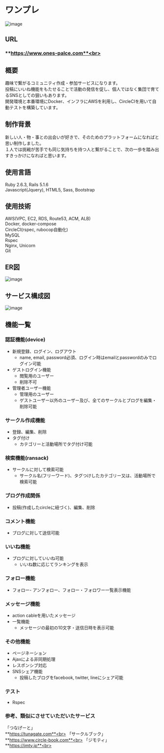 
# ワンプレ
![image](https://user-images.githubusercontent.com/63145482/89443568-6b5e7580-d78b-11ea-8965-2cd17e47e9eb.png)<br>

## URL
### **https://www.ones-palce.com**<br>

## 概要
趣味で繋がるコミュニティ作成・参加サービスになります。<br>
投稿にいいね機能をもたせることで活動の発信を促し、個人ではなく集団で育てるSNSとしての狙いもあります。<br>
開発環境と本番環境にDocker、インフラにAWSを利用し、CircleCIを用いて自動テストを構築しています。<br>

## 制作背景
新しい人・物・事との出会いが好きで、そのためのプラットフォームになればと思い制作しました。<br>
１人では挑戦が苦手でも同じ気持ちを持つ人と繋がることで、次の一歩を踏み出すきっかけになればと思います。<br>

## 使用言語
Ruby 2.6.3, Rails 5.1.6<br>
Javascript(Jquery), HTML5, Sass, Bootstrap<br>

## 使用技術
AWS(VPC, EC2, RDS, Route53, ACM, ALB)<br>
Docker, docker-compose<br>
CircleCI(rspec, rubocop自動化)<br>
MySQL<br>
Rspec<br>
Nginx, Unicorn<br>
Git<br>

## ER図
![image](https://user-images.githubusercontent.com/63145482/89771312-1039d380-db3b-11ea-96ac-03ce0633a97f.png)

## サービス構成図
![image](https://user-images.githubusercontent.com/63145482/91665950-3946f600-eb34-11ea-815b-b4c6e0a087d3.png)<br>


## 機能一覧
### 認証機能(device)<br>
  - 新規登録、ログイン、ログアウト
    - name, email, password必須、ログイン時はemailとpasswordのみでログイン可能
  - ゲストログイン機能
    - 閲覧用のユーザー
    - 削除不可
  - 管理者ユーザー機能
    - 管理用のユーザー
    - ゲストユーザー以外のユーザー及び、全てのサークルとブログを編集・削除可能

### サークル作成機能<br>
  - 登録、編集、削除
  - タグ付け
    - カテゴリーと活動場所でタグ付け可能

### 検索機能(ransack)<br>
  - サークルに対して検索可能
    - サークル名(フリーワード)、タグつけしたカテゴリー又は、活動場所で検索可能

### ブログ作成関係<br>
  - 投稿(作成したcircleに紐づく)、編集、削除

### コメント機能<br>
  - ブログに対して送信可能

### いいね機能<br>
  - ブログに対していいね可能
    - いいね数に応じてランキングを表示

### フォロー機能<br>
  - フォロー- アンフォロー、フォロー・フォロワー一覧表示機能

### メッセージ機能<br>
  - action cableを用いたメッセージ
  - 一覧機能
    - メッセージの最初の10文字・送信日時を表示可能

### その他機能<br>
  - ページネーション
  - Ajaxによる非同期処理
  - レスポンシブ対応
  - SNSシェア機能
    - 投稿したブログをfacebook, twitter, lineにシェア可能

### テスト<br>
  - Rspec

### 参考、類似にさせていただいたサービス
「つなげーと」<br>
  **https://tunagate.com**<br>
「サークルブック」<br>
  **https://www.circle-book.com**<br>
「ジモティ」<br>
  **https://jmty.jp**<br>